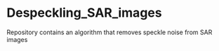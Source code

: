 # Despeckling_SAR_images
Repository contains an algorithm that removes speckle noise from SAR images
